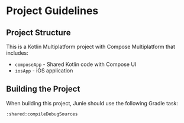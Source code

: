 # Project Guidelines

## Project Structure
This is a Kotlin Multiplatform project with Compose Multiplatform that includes:
* `composeApp` - Shared Kotlin code with Compose UI
* `iosApp` - iOS application

## Building the Project
When building this project, Junie should use the following Gradle task:
```
:shared:compileDebugSources
```
